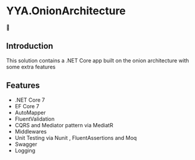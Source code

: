 # YYA.OnionArchitecture
:wave:
## Introduction
This solution contains a .NET Core app built on the onion architecture with some extra features
## Features
- .NET Core 7
- EF Core 7
- AutoMapper
- FluentValidation
- CQRS and Mediator pattern via MediatR
- Middlewares
- Unit Testing via Nunit , FluentAssertions and Moq
- Swagger
- Logging
